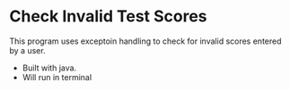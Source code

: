 # Check Invalid Test Scores
This program uses exceptoin handling to check for invalid scores entered by a user.

- Built with java.
- Will run in terminal
